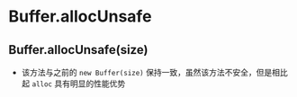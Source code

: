 # Buffer.allocUnsafe

## Buffer.allocUnsafe(size)

+ 该方法与之前的 `new Buffer(size)` 保持一致，虽然该方法不安全，但是相比起 `alloc` 具有明显的性能优势
